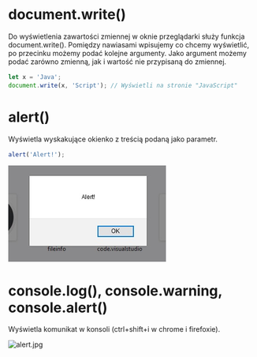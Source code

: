 # document.write()

Do wyświetlenia zawartości zmiennej w oknie przeglądarki służy funkcja document.write(). Pomiędzy nawiasami wpisujemy co chcemy wyświetlić, po przecinku możemy podać kolejne argumenty. Jako argument możemy podać zarówno zmienną, jak i wartość nie przypisaną do zmiennej.
```js
let x = 'Java';
document.write(x, 'Script'); // Wyświetli na stronie "JavaScript"
```
# alert()
Wyświetla wyskakujące okienko z treścią podaną jako parametr.

```js
alert('Alert!');
```
![alert.jpg](./alert.jpg)

# console.log(), console.warning, console.alert()
Wyświetla komunikat w konsoli (ctrl+shift+i w chrome i firefoxie).

![alert.jpg](./console.jpg)